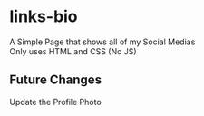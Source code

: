 # links-bio
A Simple Page that shows all of my Social Medias\
Only uses HTML and CSS (No JS)
## Future Changes
Update the Profile Photo
